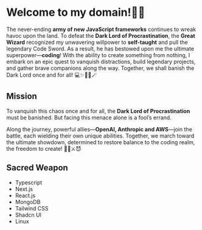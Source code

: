 # Welcome to my domain!🏰🐉

The never-ending **army of new JavaScript frameworks** continues to wreak havoc upon the land. To defeat the **Dark Lord of Procrastination**, the **Great Wizard** recognized my unwavering willpower to **self-taught** and pull the legendary Code Sword. As a result, he has bestowed upon me the ultimate superpower—**coding**! With the ability to create something from nothing, I embark on an epic quest to vanquish distractions, build legendary projects, and gather brave companions along the way. Together, we shall banish the Dark Lord once and for all! 💻✨🧙‍♂️🪄


## Mission

To vanquish this chaos once and for all, the **Dark Lord of Procrastination** must be banished. But facing this menace alone is a fool’s errand.

Along the journey, powerful allies—**OpenAI, Anthropic and AWS**—join the battle, each wielding their own unique abilities. Together, we march toward the ultimate showdown, determined to restore balance to the coding realm, the freedom to create! 🧙‍♂️⚔️😈

## Sacred Weapon
- Typescript
- Next.js
- React.js
- MongoDB
- Tailwind CSS
- Shadcn UI
- Linux
